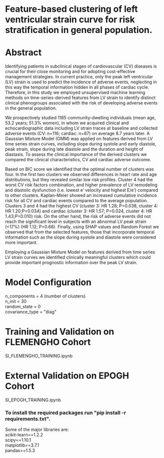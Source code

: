 # Feature-based clustering of left ventricular strain curve for risk stratification in general population. 

# Abstract
Identifying patients in subclinical stages of cardiovascular (CV) diseases is crucial for their close monitoring and for adopting cost-effective management strategies. In current practice, only the peak left ventricular (LV) strain is used to predict the incidence of adverse events, neglecting in this way the temporal information hidden in all phases of cardiac cycle. Therefore, in this study we employed unsupervised machine learning methods on time-series-derived features from LV strain to identify distinct clinical phenogroups associated with the risk of developing adverse events in the general population. 

We prospectively studied 1185 community-dwelling individuals (mean age, 53.2 years; 51.3% women), in whom we acquired clinical and echocardiographic data including LV strain traces at baseline and collected adverse events (CV: n=116; cardiac: n=87) on average 8.7 years later. A Gaussian Mixture Model (GMM) was applied on features derived from LV time series strain curves, including slope during systole and early diastole, peak strain, slope during late diastole and the duration and height of diastasis. To assess the clinical importance of the derived clusters we compared the clinical characteristics, CV and cardiac adverse outcome. 

Based on BIC score we identified that the optimal number of clusters was four. In the first two clusters we observed differences in heart rate and age distributions, but they revealed similar low risk profiles. Cluster 4 had the worst CV risk factors combination, and higher prevalence of LV remodeling and diastolic dysfunction (i.e. lowest e’ velocity and highest E/e’) compared to other clusters. Kaplan–Meier showed an increased cumulative incidence risk for all CV and cardiac events compared to the average population. Clusters 3 and 4 had the highest CV (cluster 3: HR 1.28; P=0.038, cluster 4: HR 1.20;P=0.034) and cardiac (cluster 3: HR 1.57; P=0.024, cluster 4: HR 1.43;P=0.010) risk. On the other hand, the risk of adverse events did not reach the significant level in subjects with an abnormal LV peak strain (<17%) (HR 1.12; P=0.66). Finally, using SHAP values and Random Forest we observed that from the selected features, those that incorporate temporal information such as the slope during systole and diastole were considered more important. 

Employing a Gaussian Mixture Model on features derived from time series LV strain curves we identified clinically meaningful clusters which could provide important prognostic information over the peak LV strain. 


# Model Configuration
n_components = 4 (number of clusters)  
n_init = 30  
random_state = 0  
covariance_type = "diag"  

# Training and Validation on FLEMENGHO Cohort
SI_FLEMENGHO_TRAINING.ipynb

# External Validation on EPOGH Cohort
SI_EPOGH_TRAINING.ipynb

### To install the required packages run "pip install -r requirements.txt". 

Some of the major libraries are:   
scikit-learn==1.2.2  
scipy==1.10.1  
matplotlib==3.7.1  
pandas==1.5.3 
